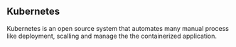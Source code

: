 ## Kubernetes
Kubernetes is an open source system that automates many manual process like deployment, scalling and manage the the containerized application.